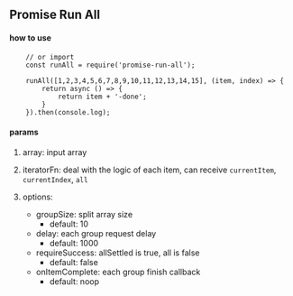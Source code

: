 ## Promise Run All

#### how to use
```
    // or import
    const runAll = require('promise-run-all');

    runAll([1,2,3,4,5,6,7,8,9,10,11,12,13,14,15], (item, index) => {
        return async () => {
            return item + '-done';
        }
    }).then(console.log);
```

#### params

1. array: input array
2. iteratorFn: deal with the logic of each item, can receive `currentItem`, `currentIndex`, `all`
3. options: 

    - groupSize: split array size
        - default: 10
    - delay: each group request delay
        - default: 1000
    - requireSuccess: allSettled is true, all is false
        - default: false
    - onItemComplete: each group finish callback
        - default: noop